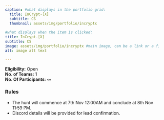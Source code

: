 ```yaml
---
caption: #what displays in the portfolio grid:
  title: InCrypt-[X]
  subtitle: CS
  thumbnail: assets/img/portfolio/incryptx
  
#what displays when the item is clicked:
title: InCrypt-[X]
subtitle: CS
image: assets/img/portfolio/incryptx #main image, can be a link or a file in assets/img/portfolio
alt: image alt text

---
```

**Eligibility:** Open\
**No. of Teams:** 1\
**No. Of Participants:** ∞
 
### Rules 
- The hunt will commence at 7th Nov 12:00AM and conclude at 8th Nov 
11:59 PM. 
- Discord details will be provided for lead confirmation. 
